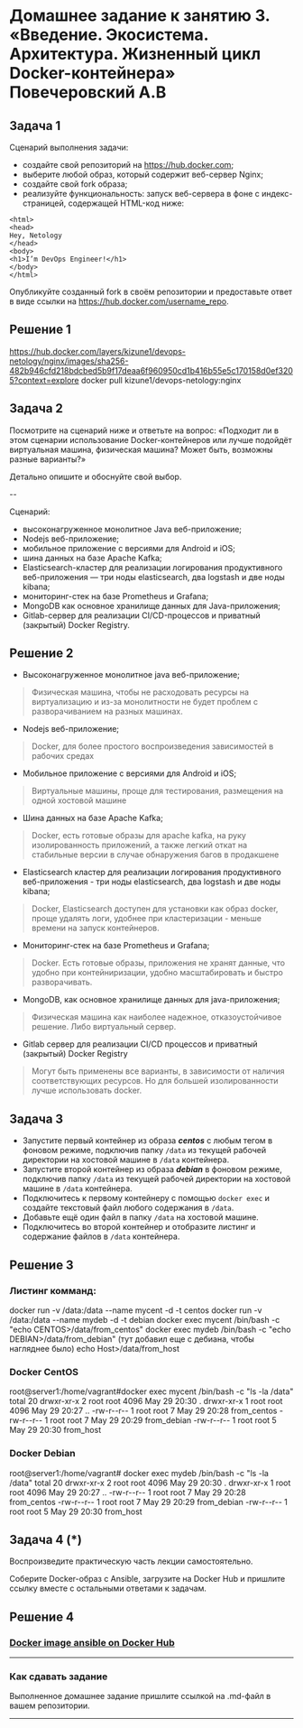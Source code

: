 # Домашнее задание к занятию 3. «Введение. Экосистема. Архитектура. Жизненный цикл Docker-контейнера» Повечеровский А.В



## Задача 1

Сценарий выполнения задачи:

- создайте свой репозиторий на https://hub.docker.com;
- выберите любой образ, который содержит веб-сервер Nginx;
- создайте свой fork образа;
- реализуйте функциональность:
запуск веб-сервера в фоне с индекс-страницей, содержащей HTML-код ниже:
```
<html>
<head>
Hey, Netology
</head>
<body>
<h1>I’m DevOps Engineer!</h1>
</body>
</html>
```

Опубликуйте созданный fork в своём репозитории и предоставьте ответ в виде ссылки на https://hub.docker.com/username_repo.


## Решение 1

https://hub.docker.com/layers/kizune1/devops-netology/nginx/images/sha256-482b946cfd218bdcbed5b9f17deaa6f960950cd1b416b55e5c170158d0ef3205?context=explore
docker pull kizune1/devops-netology:nginx

## Задача 2

Посмотрите на сценарий ниже и ответьте на вопрос:
«Подходит ли в этом сценарии использование Docker-контейнеров или лучше подойдёт виртуальная машина, физическая машина? Может быть, возможны разные варианты?»

Детально опишите и обоснуйте свой выбор.

--

Сценарий:

- высоконагруженное монолитное Java веб-приложение;
- Nodejs веб-приложение;
- мобильное приложение c версиями для Android и iOS;
- шина данных на базе Apache Kafka;
- Elasticsearch-кластер для реализации логирования продуктивного веб-приложения — три ноды elasticsearch, два logstash и две ноды kibana;
- мониторинг-стек на базе Prometheus и Grafana;
- MongoDB как основное хранилище данных для Java-приложения;
- Gitlab-сервер для реализации CI/CD-процессов и приватный (закрытый) Docker Registry.


## Решение 2

- Высоконагруженное монолитное java веб-приложение;
> Физическая машина, чтобы не расходовать ресурсы на виртуализацию и из-за монолитности не будет проблем с разворачиванием на разных машинах.
- Nodejs веб-приложение;
> Docker, для более простого воспроизведения зависимостей в рабочих средах
- Мобильное приложение c версиями для Android и iOS;
> Виртуальные машины, проще для тестирования, размещения на одной хостовой машине
- Шина данных на базе Apache Kafka;
> Docker, есть готовые образы для apache kafka, на руку изолированность приложений, а также легкий откат на стабильные версии в случае обнаружения багов в продакшене
- Elasticsearch кластер для реализации логирования продуктивного веб-приложения - три ноды elasticsearch, два logstash и две ноды kibana;
> Docker, Elasticsearch доступен для установки как образ docker, проще удалять логи, удобнее при кластеризации - меньше времени на запуск контейнеров.
- Мониторинг-стек на базе Prometheus и Grafana;
> Docker. Есть готовые образы, приложения не хранят данные, что удобно при контейниризации, удобно масштабировать и быстро разворачивать.
- MongoDB, как основное хранилище данных для java-приложения;
> Физическая машина как наиболее надежное, отказоустойчивое решение. Либо виртуальный сервер.
- Gitlab сервер для реализации CI/CD процессов и приватный (закрытый) Docker Registry
> Могут быть применены все варианты, в зависимости от наличия соответствующих ресурсов. Но для большей изолированности лучше использовать docker.

## Задача 3

- Запустите первый контейнер из образа ***centos*** c любым тегом в фоновом режиме, подключив папку ```/data``` из текущей рабочей директории на хостовой машине в ```/data``` контейнера.
- Запустите второй контейнер из образа ***debian*** в фоновом режиме, подключив папку ```/data``` из текущей рабочей директории на хостовой машине в ```/data``` контейнера.
- Подключитесь к первому контейнеру с помощью ```docker exec``` и создайте текстовый файл любого содержания в ```/data```.
- Добавьте ещё один файл в папку ```/data``` на хостовой машине.
- Подключитесь во второй контейнер и отобразите листинг и содержание файлов в ```/data``` контейнера.


## Решение 3

### Листинг комманд:
docker run -v /data:/data --name mycent -d -t centos
docker run -v /data:/data --name mydeb -d -t debian
docker exec mycent /bin/bash -c "echo CENTOS>/data/from_centos"
docker exec mydeb /bin/bash -c "echo DEBIAN>/data/from_debian" (тут добавил еще с дебиана, чтобы нагляднее было)
echo Host>/data/from_host

### Docker CentOS
root@server1:/home/vagrant#docker exec mycent /bin/bash -c "ls -la /data"
total 20
drwxr-xr-x 2 root root 4096 May 29 20:30 .
drwxr-xr-x 1 root root 4096 May 29 20:27 ..
-rw-r--r-- 1 root root    7 May 29 20:28 from_centos
-rw-r--r-- 1 root root    7 May 29 20:29 from_debian
-rw-r--r-- 1 root root    5 May 29 20:30 from_host

### Docker Debian
root@server1:/home/vagrant# docker exec mydeb /bin/bash -c "ls -la /data"
total 20
drwxr-xr-x 2 root root 4096 May 29 20:30 .
drwxr-xr-x 1 root root 4096 May 29 20:27 ..
-rw-r--r-- 1 root root    7 May 29 20:28 from_centos
-rw-r--r-- 1 root root    7 May 29 20:29 from_debian
-rw-r--r-- 1 root root    5 May 29 20:30 from_host


## Задача 4 (*)

Воспроизведите практическую часть лекции самостоятельно.

Соберите Docker-образ с Ansible, загрузите на Docker Hub и пришлите ссылку вместе с остальными ответами к задачам.

## Решение 4
### [Docker image ansible on Docker Hub](https://hub.docker.com/layers/kizune1/devops-netology/ansible/images/sha256-75013128106dfb59b44e92b8e8bfb788ce65d863a2d81643ebd20f386c9d739d?context=explore)

---

### Как cдавать задание

Выполненное домашнее задание пришлите ссылкой на .md-файл в вашем репозитории.

---

